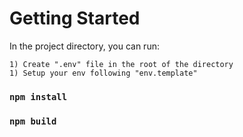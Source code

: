 # Getting Started 


In the project directory, you can run:

```
1) Create ".env" file in the root of the directory
1) Setup your env following "env.template"
```

### `npm install`

### `npm build`


